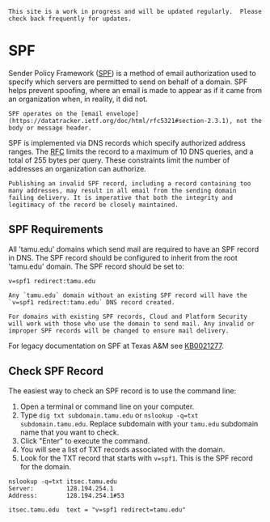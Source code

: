 ```admonish info
This site is a work in progress and will be updated regularly.  Please check back frequently for updates.
```

# SPF

Sender Policy Framework ([SPF](https://en.wikipedia.org/wiki/Sender_Policy_Framework)) is a method of email authorization used to specify which servers are permitted to send on behalf of a domain. SPF helps prevent spoofing, where an email is made to appear as if it came from an organization when, in reality, it did not.

```admonish info
SPF operates on the [email envelope](https://datatracker.ietf.org/doc/html/rfc5321#section-2.3.1), not the body or message header.
```

SPF is implemented via DNS records which specify authorized address ranges. The [RFC](https://tools.ietf.org/html/rfc7208) limits the record to a maximum of 10 DNS queries, and a total of 255 bytes per query. These constraints limit the number of addresses an organization can authorize.

```admonish info
Publishing an invalid SPF record, including a record containing too many addresses, may result in all email from the sending domain failing delivery. It is imperative that both the integrity and legitimacy of the record be closely maintained.
```

## SPF Requirements

All 'tamu.edu' domains which send mail are required to have an SPF record in DNS. The SPF record should be configured to inherit from the root 'tamu.edu' domain.  The SPF record should be set to:

`v=spf1 redirect:tamu.edu`

```admonish info
Any `tamu.edu` domain without an existing SPF record will have the `v=spf1 redirect:tamu.edu` DNS record created.

For domains with existing SPF records, Cloud and Platform Security will work with those who use the domain to send mail. Any invalid or improper SPF records will be changed to ensure mail delivery.
```

For legacy documentation on SPF at Texas A&M see [KB0021277](https://itselfservice.tamu.edu/tamucs?id=tamucs_kb_article&sys_id=KB0012557).

## Check SPF Record

The easiest way to check an SPF record is to use the command line:

1. Open a terminal or command line on your computer.
2. Type `dig txt subdomain.tamu.edu` or `nslookup -q=txt subdomain.tamu.edu`. Replace subdomain with your `tamu.edu` subdomain name that you want to check.
3. Click "Enter" to execute the command.
4. You will see a list of TXT records associated with the domain.
5. Look for the TXT record that starts with `v=spf1`. This is the SPF record for the domain.

```shell
nslookup -q=txt itsec.tamu.edu
Server:         128.194.254.1
Address:        128.194.254.1#53

itsec.tamu.edu  text = "v=spf1 redirect=tamu.edu"
```
